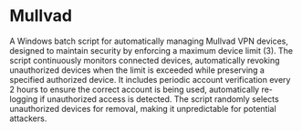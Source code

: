 # Mullvad

A Windows batch script for automatically managing Mullvad VPN devices, designed to maintain security by enforcing a maximum device limit (3). The script continuously monitors connected devices, automatically revoking unauthorized devices when the limit is exceeded while preserving a specified authorized device. It includes periodic account verification every 2 hours to ensure the correct account is being used, automatically re-logging if unauthorized access is detected. The script randomly selects unauthorized devices for removal, making it unpredictable for potential attackers.

